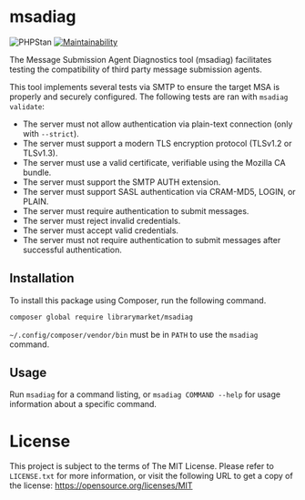 # msadiag

![PHPStan](https://github.com/librarymarket/msadiag/workflows/PHPStan/badge.svg)
[![Maintainability](https://api.codeclimate.com/v1/badges/0c1ab96e14c39992196c/maintainability)](https://codeclimate.com/github/librarymarket/msadiag/maintainability)

The Message Submission Agent Diagnostics tool (msadiag) facilitates testing the
compatibility of third party message submission agents.

This tool implements several tests via SMTP to ensure the target MSA is properly
and securely configured. The following tests are ran with `msadiag validate`:

- The server must not allow authentication via plain-text connection (only with `--strict`).
- The server must support a modern TLS encryption protocol (TLSv1.2 or TLSv1.3).
- The server must use a valid certificate, verifiable using the Mozilla CA bundle.
- The server must support the SMTP AUTH extension.
- The server must support SASL authentication via CRAM-MD5, LOGIN, or PLAIN.
- The server must require authentication to submit messages.
- The server must reject invalid credentials.
- The server must accept valid credentials.
- The server must not require authentication to submit messages after successful authentication.

## Installation

To install this package using Composer, run the following command.

```bash
composer global require librarymarket/msadiag
```

`~/.config/composer/vendor/bin` must be in `PATH` to use the `msadiag` command.

## Usage

Run `msadiag` for a command listing, or `msadiag COMMAND --help` for usage
information about a specific command.

# License

This project is subject to the terms of The MIT License. Please refer to
`LICENSE.txt` for more information, or visit the following URL to get a copy of
the license: https://opensource.org/licenses/MIT
